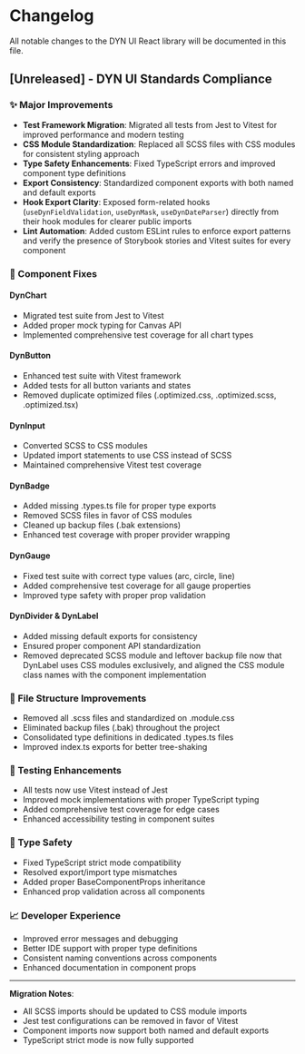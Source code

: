 # Changelog

All notable changes to the DYN UI React library will be documented in this file.

## [Unreleased] - DYN UI Standards Compliance

### ✨ Major Improvements
- **Test Framework Migration**: Migrated all tests from Jest to Vitest for improved performance and modern testing
- **CSS Module Standardization**: Replaced all SCSS files with CSS modules for consistent styling approach
- **Type Safety Enhancements**: Fixed TypeScript errors and improved component type definitions
- **Export Consistency**: Standardized component exports with both named and default exports
- **Hook Export Clarity**: Exposed form-related hooks (`useDynFieldValidation`, `useDynMask`, `useDynDateParser`) directly from their hook modules for clearer public imports
- **Lint Automation**: Added custom ESLint rules to enforce export patterns and verify the presence of Storybook stories and Vitest suites for every component

### 🔧 Component Fixes

#### DynChart
- Migrated test suite from Jest to Vitest
- Added proper mock typing for Canvas API
- Implemented comprehensive test coverage for all chart types

#### DynButton
- Enhanced test suite with Vitest framework
- Added tests for all button variants and states
- Removed duplicate optimized files (.optimized.css, .optimized.scss, .optimized.tsx)

#### DynInput
- Converted SCSS to CSS modules
- Updated import statements to use CSS instead of SCSS
- Maintained comprehensive Vitest test coverage

#### DynBadge
- Added missing .types.ts file for proper type exports
- Removed SCSS files in favor of CSS modules
- Cleaned up backup files (.bak extensions)
- Enhanced test coverage with proper provider wrapping

#### DynGauge
- Fixed test suite with correct type values (arc, circle, line)
- Added comprehensive test coverage for all gauge properties
- Improved type safety with proper prop validation

#### DynDivider & DynLabel
- Added missing default exports for consistency
- Ensured proper component API standardization
- Removed deprecated SCSS module and leftover backup file now that DynLabel uses CSS modules exclusively, and aligned the CSS module class names with the component implementation

### 📁 File Structure Improvements
- Removed all .scss files and standardized on .module.css
- Eliminated backup files (.bak) throughout the project
- Consolidated type definitions in dedicated .types.ts files
- Improved index.ts exports for better tree-shaking

### 🧪 Testing Enhancements
- All tests now use Vitest instead of Jest
- Improved mock implementations with proper TypeScript typing
- Added comprehensive test coverage for edge cases
- Enhanced accessibility testing in component suites

### 🎯 Type Safety
- Fixed TypeScript strict mode compatibility
- Resolved export/import type mismatches
- Added proper BaseComponentProps inheritance
- Enhanced prop validation across all components

### 📈 Developer Experience
- Improved error messages and debugging
- Better IDE support with proper type definitions
- Consistent naming conventions across components
- Enhanced documentation in component props

---

**Migration Notes**: 
- All SCSS imports should be updated to CSS module imports
- Jest test configurations can be removed in favor of Vitest
- Component imports now support both named and default exports
- TypeScript strict mode is now fully supported